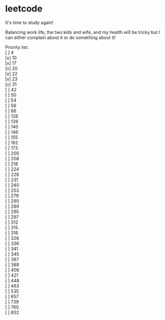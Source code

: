 # leetcode
It's time to study again!

Balancing work life, the two kids and wife, and my health will be tricky but I can either complain about it or do something about it!


Priority list:<br />
[ ] 4<br />
[x] 10<br />
[x] 17<br />
[x] 20<br />
[x] 22<br />
[x] 23<br />
[x] 31<br />
[ ] 42<br />
[ ] 50<br />
[ ] 54<br />
[ ] 56<br />
[ ] 66<br />
[ ] 128<br />
[ ] 139<br />
[ ] 140<br />
[ ] 146<br />
[ ] 155<br />
[ ] 162<br />
[ ] 173<br />
[ ] 200<br />
[ ] 208<br />
[ ] 218<br />
[ ] 224<br />
[ ] 228<br />
[ ] 231<br />
[ ] 240<br />
[ ] 253<br />
[ ] 279<br />
[ ] 280<br />
[ ] 289<br />
[ ] 295<br />
[ ] 297<br />
[ ] 312<br />
[ ] 315<br />
[ ] 316<br />
[ ] 326<br />
[ ] 336<br />
[ ] 341<br />
[ ] 345<br />
[ ] 387<br />
[ ] 388<br />
[ ] 406<br />
[ ] 421<br />
[ ] 448<br />
[ ] 463<br />
[ ] 535<br />
[ ] 657<br />
[ ] 739<br />
[ ] 760<br />
[ ] 832<br />
